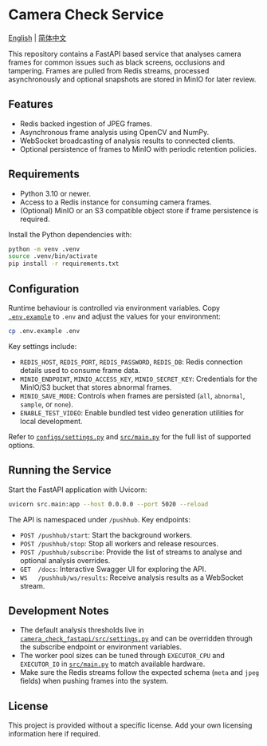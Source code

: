 # Camera Check Service

[English](README.md) | [简体中文](README.zh-CN.md)

This repository contains a FastAPI based service that analyses camera frames for
common issues such as black screens, occlusions and tampering. Frames are pulled
from Redis streams, processed asynchronously and optional snapshots are stored
in MinIO for later review.

## Features

- Redis backed ingestion of JPEG frames.
- Asynchronous frame analysis using OpenCV and NumPy.
- WebSocket broadcasting of analysis results to connected clients.
- Optional persistence of frames to MinIO with periodic retention policies.

## Requirements

- Python 3.10 or newer.
- Access to a Redis instance for consuming camera frames.
- (Optional) MinIO or an S3 compatible object store if frame persistence is
  required.

Install the Python dependencies with:

```bash
python -m venv .venv
source .venv/bin/activate
pip install -r requirements.txt
```

## Configuration

Runtime behaviour is controlled via environment variables. Copy
[`.env.example`](.env.example) to `.env` and adjust the values for your
environment:

```bash
cp .env.example .env
```

Key settings include:

- `REDIS_HOST`, `REDIS_PORT`, `REDIS_PASSWORD`, `REDIS_DB`: Redis connection
  details used to consume frame data.
- `MINIO_ENDPOINT`, `MINIO_ACCESS_KEY`, `MINIO_SECRET_KEY`: Credentials for the
  MinIO/S3 bucket that stores abnormal frames.
- `MINIO_SAVE_MODE`: Controls when frames are persisted (`all`, `abnormal`,
  `sample`, or `none`).
- `ENABLE_TEST_VIDEO`: Enable bundled test video generation utilities for local
  development.

Refer to [`configs/settings.py`](configs/settings.py) and
[`src/main.py`](src/main.py) for the full list of supported options.

## Running the Service

Start the FastAPI application with Uvicorn:

```bash
uvicorn src.main:app --host 0.0.0.0 --port 5020 --reload
```

The API is namespaced under `/pushhub`. Key endpoints:

- `POST /pushhub/start`: Start the background workers.
- `POST /pushhub/stop`: Stop all workers and release resources.
- `POST /pushhub/subscribe`: Provide the list of streams to analyse and optional
  analysis overrides.
- `GET  /docs`: Interactive Swagger UI for exploring the API.
- `WS   /pushhub/ws/results`: Receive analysis results as a WebSocket stream.

## Development Notes

- The default analysis thresholds live in
  [`camera_check_fastapi/src/settings.py`](camera_check_fastapi/src/settings.py)
  and can be overridden through the subscribe endpoint or environment
  variables.
- The worker pool sizes can be tuned through `EXECUTOR_CPU` and `EXECUTOR_IO` in
  [`src/main.py`](src/main.py) to match available hardware.
- Make sure the Redis streams follow the expected schema (`meta` and `jpeg`
  fields) when pushing frames into the system.

## License

This project is provided without a specific license. Add your own licensing
information here if required.
